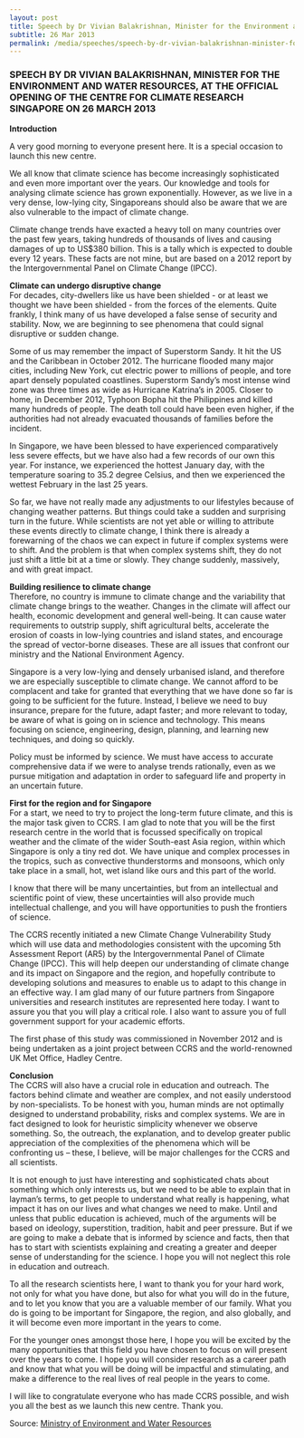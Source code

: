 ```yaml
---
layout: post
title: Speech by Dr Vivian Balakrishnan, Minister for the Environment and Water Resources, at the Official Opening of the Centre for Climate Research Singapore on 26 March 2013
subtitle: 26 Mar 2013
permalink: /media/speeches/speech-by-dr-vivian-balakrishnan-minister-for-the-environment-and-water-resources-at-the-official-opening-of-the-centre-for-climate-research-singapore-on-26-march-2013
---
```


### SPEECH BY DR VIVIAN BALAKRISHNAN, MINISTER FOR THE ENVIRONMENT AND WATER RESOURCES, AT THE OFFICIAL OPENING OF THE CENTRE FOR CLIMATE RESEARCH SINGAPORE ON 26 MARCH 2013

**Introduction**

A very good morning to everyone present here. It is a special occasion to launch this new centre.

We all know that climate science has become increasingly sophisticated and even more important over the years. Our knowledge and tools for analysing climate science has grown exponentially. However, as we live in a very dense, low-lying city, Singaporeans should also be aware that we are also vulnerable to the impact of climate change. 

Climate change trends have exacted a heavy toll on many countries over the past few years, taking hundreds of thousands of lives and causing damages of up to US$380 billion. This is a tally which is expected to double every 12 years. These facts are not mine, but are based on a 2012 report by the Intergovernmental Panel on Climate Change (IPCC).

**Climate can undergo disruptive change**  
For decades, city-dwellers like us have been shielded - or at least we thought we have been shielded - from the forces of the elements. Quite frankly, I think many of us have developed a false sense of security and stability. Now, we are beginning to see phenomena that could signal disruptive or sudden change. 

Some of us may remember the impact of Superstorm Sandy. It hit the US and the Caribbean in October 2012. The hurricane flooded many major cities, including New York, cut electric power to millions of people, and tore apart densely populated coastlines. Superstorm Sandy’s most intense wind zone was three times as wide as Hurricane Katrina’s in 2005. Closer to home, in December 2012, Typhoon Bopha hit the Philippines and killed many hundreds of people. The death toll could have been even higher, if the authorities had not already evacuated thousands of families before the incident. 

In Singapore, we have been blessed to have experienced comparatively less severe effects, but we have also had a few records of our own this year. For instance, we experienced the hottest January day, with the temperature soaring to 35.2 degree Celsius, and then we experienced the wettest February in the last 25 years. 

So far, we have not really made any adjustments to our lifestyles because of changing weather patterns. But things could take a sudden and surprising turn in the future. While scientists are not yet able or willing to attribute these events directly to climate change, I think there is already a forewarning of the chaos we can expect in future if complex systems were to shift. And the problem is that when complex systems shift, they do not just shift a little bit at a time or slowly. They change suddenly, massively, and with great impact.

**Building resilience to climate change**  
Therefore, no country is immune to climate change and the variability that climate change brings to the weather. Changes in the climate will affect our health, economic development and general well-being. It can cause water requirements to outstrip supply, shift agricultural belts, accelerate the erosion of coasts in low-lying countries and island states, and encourage the spread of vector-borne diseases. These are all issues that confront our ministry and the National Environment Agency.

Singapore is a very low-lying and densely urbanised island, and therefore we are especially susceptible to climate change. We cannot afford to be complacent and take for granted that everything that we have done so far is going to be sufficient for the future. Instead, I believe we need to buy insurance, prepare for the future, adapt faster; and more relevant to today, be aware of what is going on in science and technology. This means focusing on science, engineering, design, planning, and learning new techniques, and doing so quickly. 

Policy must be informed by science. We must have access to accurate comprehensive data if we were to analyse trends rationally, even as we pursue mitigation and adaptation in order to safeguard life and property in an uncertain future.


**First for the region and for Singapore**  
For a start, we need to try to project the long-term future climate, and this is the major task given to CCRS. I am glad to note that you will be the first research centre in the world that is focussed specifically on tropical weather and the climate of the wider South-east Asia region, within which Singapore is only a tiny red dot. We have unique and complex processes in the tropics, such as convective thunderstorms and monsoons, which only take place in a small, hot, wet island like ours and this part of the world.

I know that there will be many uncertainties, but from an intellectual and scientific point of view, these uncertainties will also provide much intellectual challenge, and you will have opportunities to push the frontiers of science. 

The CCRS recently initiated a new Climate Change Vulnerability Study which will use data and methodologies consistent with the upcoming 5th Assessment Report (AR5) by the Intergovernmental Panel of Climate Change (IPCC). This will help deepen our understanding of climate change and its impact on Singapore and the region, and hopefully contribute to developing solutions and measures to enable us to adapt to this change in an effective way. I am glad many of our future partners from Singapore universities and research institutes are represented here today. I want to assure you that you will play a critical role. I also want to assure you of full government support for your academic efforts. 

The first phase of this study was commissioned in November 2012 and is being undertaken as a joint project between CCRS and the world-renowned UK Met Office, Hadley Centre.

**Conclusion**  
The CCRS will also have a crucial role in education and outreach. The factors behind climate and weather are complex, and not easily understood by non-specialists. To be honest with you, human minds are not optimally designed to understand probability, risks and complex systems. We are in fact designed to look for heuristic simplicity whenever we observe something. So, the outreach, the explanation, and to develop greater public appreciation of the complexities of the phenomena which will be confronting us – these, I believe, will be major challenges for the CCRS and all scientists.

It is not enough to just have interesting and sophisticated chats about something which only interests us, but we need to be able to explain that in layman’s terms, to get people to understand what really is happening, what impact it has on our lives and what changes we need to make. Until and unless that public education is achieved, much of the arguments will be based on ideology, superstition, tradition, habit and peer pressure. But if we are going to make a debate that is informed by science and facts, then that has to start with scientists explaining and creating a greater and deeper sense of understanding for the science. I hope you will not neglect this role in education and outreach. 

To all the research scientists here, I want to thank you for your hard work, not only for what you have done, but also for what you will do in the future, and to let you know that you are a valuable member of our family. What you do is going to be important for Singapore, the region, and also globally, and it will become even more important in the years to come. 

For the younger ones amongst those here, I hope you will be excited by the many opportunities that this field you have chosen to focus on will present over the years to come. I hope you will consider research as a career path and know that what you will be doing will be impactful and stimulating, and make a difference to the real lives of real people in the years to come. 

I will like to congratulate everyone who has made CCRS possible, and wish you all the best as we launch this new centre. Thank you.



Source: [<a href="https://www.mewr.gov.sg/news/speech-by-dr-vivian-balakrishnan--minister-for-the-environment-and-water-resources--at-the-official-opening-of-the-centre-for-climate-research-singapore--26-march-2013--950am" target="_blank">Ministry of Environment and Water Resources</a>](https://www.mewr.gov.sg/news/speech-by-dr-vivian-balakrishnan--minister-for-the-environment-and-water-resources--at-the-official-opening-of-the-centre-for-climate-research-singapore--26-march-2013--950am)